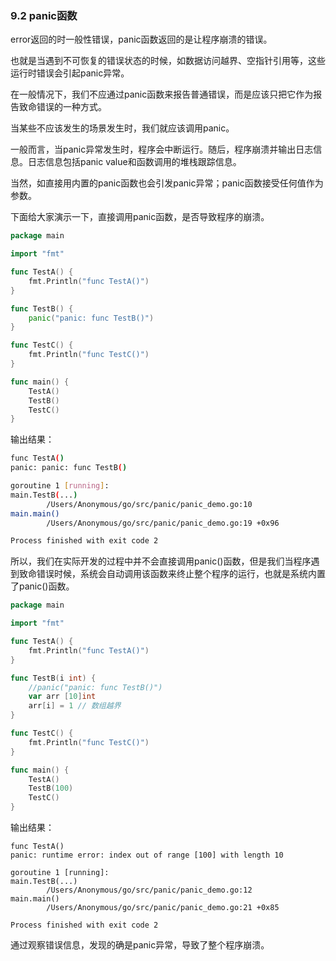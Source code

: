 ### 9.2 panic函数

error返回的时一般性错误，panic函数返回的是让程序崩溃的错误。

也就是当遇到不可恢复的错误状态的时候，如数据访问越界、空指针引用等，这些运行时错误会引起panic异常。

在一般情况下，我们不应通过panic函数来报告普通错误，而是应该只把它作为报告致命错误的一种方式。

当某些不应该发生的场景发生时，我们就应该调用panic。

一般而言，当panic异常发生时，程序会中断运行。随后，程序崩溃并输出日志信息。日志信息包括panic value和函数调用的堆栈跟踪信息。

当然，如直接用内置的panic函数也会引发panic异常；panic函数接受任何值作为参数。

下面给大家演示一下，直接调用panic函数，是否导致程序的崩溃。

```go
package main

import "fmt"

func TestA() {
    fmt.Println("func TestA()")
}

func TestB() {
    panic("panic: func TestB()")
}

func TestC() {
    fmt.Println("func TestC()")
}

func main() {
    TestA()
    TestB()
    TestC()
}
```

输出结果：

```bash
func TestA()
panic: panic: func TestB()

goroutine 1 [running]:
main.TestB(...)
        /Users/Anonymous/go/src/panic/panic_demo.go:10
main.main()
        /Users/Anonymous/go/src/panic/panic_demo.go:19 +0x96

Process finished with exit code 2
```

所以，我们在实际开发的过程中并不会直接调用panic\(\)函数，但是我们当程序遇到致命错误时候，系统会自动调用该函数来终止整个程序的运行，也就是系统内置了panic\(\)函数。

```go
package main

import "fmt"

func TestA() {
    fmt.Println("func TestA()")
}

func TestB(i int) {
    //panic("panic: func TestB()")
    var arr [10]int
    arr[i] = 1 // 数组越界
}

func TestC() {
    fmt.Println("func TestC()")
}

func main() {
    TestA()
    TestB(100)
    TestC()
}
```

输出结果：

```
func TestA()
panic: runtime error: index out of range [100] with length 10

goroutine 1 [running]:
main.TestB(...)
        /Users/Anonymous/go/src/panic/panic_demo.go:12
main.main()
        /Users/Anonymous/go/src/panic/panic_demo.go:21 +0x85

Process finished with exit code 2
```

通过观察错误信息，发现的确是panic异常，导致了整个程序崩溃。

